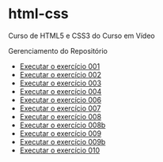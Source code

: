 # html-css
 Curso de HTML5 e CSS3 do Curso em Vídeo

 Gerenciamento do Repositório
<ul>
<li><a href="https://viniciusm0raes.github.io/html-css/exercicios/ex001/index.html"> Executar o exercício 001</a></li>
<li><a href="https://viniciusm0raes.github.io/html-css/exercicios/ex002/index.html"> Executar o exercício 002</a></li>
<li><a href="https://viniciusm0raes.github.io/html-css/exercicios/ex003/index.html"> Executar o exercício 003</a></li>
<li><a href="https://viniciusm0raes.github.io/html-css/exercicios/ex004/index.html"> Executar o exercício 004</a></li>
<li><a href="https://viniciusm0raes.github.io/html-css/exercicios/ex006/index.html"> Executar o exercício 006</a></li>
<li><a href="https://viniciusm0raes.github.io/html-css/exercicios/ex007/index.html"> Executar o exercício 007</a></li>
<li><a href="https://viniciusm0raes.github.io/html-css/exercicios/ex008/index.html"> Executar o exercício 008</a></li>
<li><a href="https://viniciusm0raes.github.io/html-css/exercicios/ex008b/index.html"> Executar o exercício 008b</a></li>
<li><a href="https://viniciusm0raes.github.io/html-css/exercicios/ex009/index.html"> Executar o exercício 009</a></li>
<li><a href="https://viniciusm0raes.github.io/html-css/exercicios/ex009b/index.html"> Executar o exercício 009b</a></li>
<li><a href="https://viniciusm0raes.github.io/html-css/exercicios/ex010/index.html"> Executar o exercício 010</a></li>
</ul>

